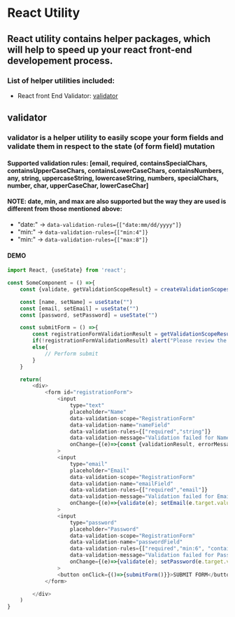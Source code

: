 # React Utility

## React utility contains helper packages, which will help to speed up your react front-end developement process.

### List of helper utilities included:

- React front End Validator: [validator](#validator)

## validator

### validator is a helper utility to easily scope your form fields and validate them in respect to the state (of form field) mutation

#### Supported validation rules: [email, required, containsSpecialChars, containsUpperCaseChars, containsLowerCaseChars, containsNumbers, any, string, uppercaseString, lowercaseString, numbers, specialChars, number, char, upperCaseChar, lowerCaseChar]

#### NOTE: date, min, and max are also supported but the way they are used is different from those mentioned above:

- "date:" -> `data-validation-rules={["date:mm/dd/yyyy"]}`
- "min:" -> `data-validation-rules={["min:4"]}`
- "min:" -> `data-validation-rules={["max:8"]}`

#### DEMO

```javascript
import React, {useState} from 'react';

const SomeComponent = () =>{
    const {validate, getValidationScopeResult} = createValidationScopes(["LoginForm", "RegistrationForm"])

    const [name, setName] = useState("")
    const [email, setEmail] = useState("")
    const [password, setPassword] = useState("")

    const submitForm = () =>{
        const registrationFormValidationResult = getValidationScopeResult("RegistrationForm") // gets the validation result for all the fields in the RegistrationForm scope
        if(!registrationFormValidationResult) alert("Please review the form for errors")
        else{
            // Perform submit
        }
    }

    return(
        <div>
            <form id="registrationForm">
                <input
                    type="text"
                    placeholder="Name"
                    data-validation-scope="RegistrationForm"
                    data-validation-name="nameField"
                    data-validation-rules={["required","string"]}
                    data-validation-message="Validation failed for Name field"
                    onChange={(e)=>{const {validationResult, errorMessage} = validate(e); setName(e.target.value)}} // validate() will return the field validation result and the data-validation-message, so that developer can set the message to the respective field error state variable based on the validation result
                >
                <input
                    type="email"
                    placeholder="Email"
                    data-validation-scope="RegistrationForm"
                    data-validation-name="emailField"
                    data-validation-rules={["required","email"]}
                    data-validation-message="Validation failed for Email field"
                    onChange={(e)=>{validate(e); setEmail(e.target.value)}}
                >
                <input
                    type="password"
                    placeholder="Password"
                    data-validation-scope="RegistrationForm"
                    data-validation-name="passwordField"
                    data-validation-rules={["required","min:6", "containsSpecialChars"]}
                    data-validation-message="Validation failed for Password field"
                    onChange={(e)=>{validate(e); setPassword(e.target.value)}}
                >
                <button onClick={()=>{submitForm()}}>SUBMIT FORM</button>
            </form>

        </div>
    )
}
```
